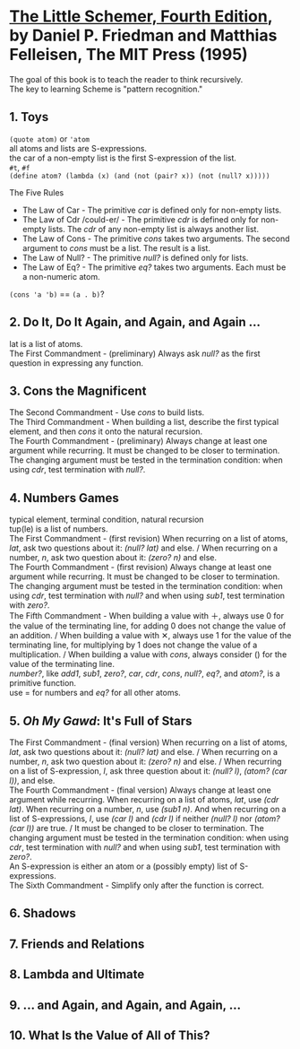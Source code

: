 # [The Little Schemer, Fourth Edition][homepage], by Daniel P. Friedman and Matthias Felleisen, The MIT Press (1995)

[homepage]: https://mitpress.mit.edu/books/little-schemer

The goal of this book is to teach the reader to think recursively.<br>
The key to learning Scheme is "pattern recognition."

## 1. Toys

`(quote atom)` or `'atom`<br>
all atoms and lists are S-expressions.<br>
the car of a non-empty list is the first S-expression of the list.<br>
`#t`, `#f`<br>
`(define atom? (lambda (x) (and (not (pair? x)) (not (null? x)))))`<br>

The Five Rules
* The Law of Car - The primitive *car* is defined only for non-empty lists.
* The Law of Cdr /could-er/ - The primitive *cdr* is defined only for non-empty lists. The *cdr* of any non-empty list is always another list.
* The Law of Cons - The primitive *cons* takes two arguments. The second argument to *cons* must be a list. The result is a list.
* The Law of Null? - The primitive *null?* is defined only for lists.
* The Law of Eq? - The primitive *eq?* takes two arguments. Each must be a non-numeric atom.

`(cons 'a 'b)` == `(a . b)`?

## 2. Do It, Do It Again, and Again, and Again ...

lat is a list of atoms.<br>
The First Commandment - (preliminary) Always ask *null?* as the first question in expressing any function.

## 3. Cons the Magnificent

The Second Commandment - Use *cons* to build lists.<br>
The Third Commandment - When building a list, describe the first typical element, and then *cons* it onto the natural recursion.<br>
The Fourth Commandment - (preliminary) Always change at least one argument while recurring. It must be changed to be closer to termination. The changing argument must be tested in the termination condition: when using *cdr*, test termination with *null?*.

## 4. Numbers Games

typical element, terminal condition, natural recursion<br>
tup(le) is a list of numbers.<br>
The First Commandment - (first revision) When recurring on a list of atoms, *lat*, ask two questions about it: *(null? lat)* and else. / When recurring on a number, *n*, ask two question about it: *(zero? n)* and else.<br>
The Fourth Commandment - (first revision) Always change at least one argument while recurring. It must be changed to be closer to termination. The changing argument must be tested in the termination condition: when using *cdr*, test termination with *null?* and when using *sub1*, test termination with *zero?*.<br>
The Fifth Commandment - When building a value with ＋, always use 0 for the value of the terminating line, for adding 0 does not change the value of an addition. / When building a value with ✕, always use 1 for the value of the terminating line, for multiplying by 1 does not change the value of a multiplication. / When building a value with *cons*, always consider () for the value of the terminating line.<br>
*number?*, like *add1*, *sub1*, *zero?*, *car*, *cdr*, *cons*, *null?*, *eq?*, and *atom?*, is a primitive function.<br>
use = for numbers and *eq?* for all other atoms.

## 5. *Oh My Gawd*: It's Full of Stars

The First Commandment - (final version) When recurring on a list of atoms, *lat*, ask two questions about it: *(null? lat)* and else. / When recurring on a number, *n*, ask two question about it: *(zero? n)* and else. / When recurring on a list of S-expression, *l*, ask three question about it: *(null? l)*, *(atom? (car l))*, and else.<br>
The Fourth Commandment - (final version) Always change at least one argument while recurring. When recurring on a list of atoms, *lat*, use *(cdr lat)*. When recurring on a number, *n*, use *(sub1 n)*. And when recurring on a list of S-expressions, *l*, use *(car l)* and *(cdr l)* if neither *(null? l)* nor *(atom? (car l))* are true. / It must be changed to be closer to termination. The changing argument must be tested in the termination condition: when using *cdr*, test termination with *null?* and when using *sub1*, test termination with *zero?*.<br>
An S-expression is either an atom or a (possibly empty) list of S-expressions.<br>
The Sixth Commandment - Simplify only after the function is correct.

## 6. Shadows

## 7. Friends and Relations

## 8. Lambda and Ultimate

## 9. ... and Again, and Again, and Again, ...

## 10. What Is the Value of All of This?


